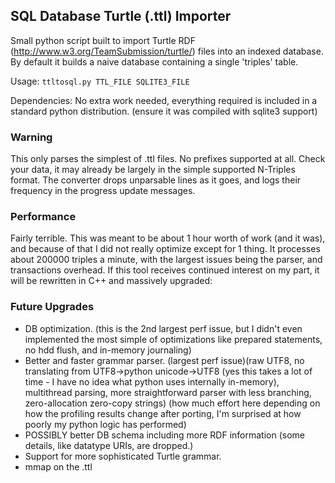 SQL Database Turtle (.ttl) Importer
-----------------------------------

Small python script built to import Turtle RDF (http://www.w3.org/TeamSubmission/turtle/) files into an indexed database. By default it builds a naive database containing a single 'triples' table.

Usage: `ttltosql.py TTL_FILE SQLITE3_FILE`

Dependencies: No extra work needed, everything required is included in a standard python distribution. (ensure it was compiled with sqlite3 support)

### Warning

This only parses the simplest of .ttl files. No prefixes supported at all. Check your data, it may already be largely in the simple supported N-Triples format. The converter drops unparsable lines as it goes, and logs their frequency in the progress update messages.

### Performance

Fairly terrible. This was meant to be about 1 hour worth of work (and it was), and because of that I did not really optimize except for 1 thing. It processes about 200000 triples a minute, with the largest issues being the parser, and transactions overhead. If this tool receives continued interest on my part, it will be rewritten in C++ and massively upgraded:

### Future Upgrades

- DB optimization. (this is the 2nd largest perf issue, but I didn't even implemented the most simple of optimizations like prepared statements, no hdd flush, and in-memory journaling)
- Better and faster grammar parser. (largest perf issue)(raw UTF8, no translating from UTF8->python unicode->UTF8 (yes this takes a lot of time - I have no idea what python uses internally in-memory), multithread parsing, more straightforward parser with less branching, zero-allocation zero-copy strings) (how much effort here depending on how the profiling results change after porting, I'm surprised at how poorly my python logic has performed)
- POSSIBLY better DB schema including more RDF information (some details, like datatype URIs, are dropped.)
- Support for more sophisticated Turtle grammar.
- mmap on the .ttl